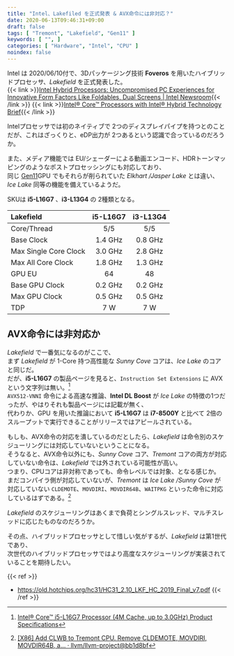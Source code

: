 ```yaml
---
title: "Intel、Lakefiled を正式発表 & AVX命令には非対応？"
date: 2020-06-13T09:46:31+09:00
draft: false
tags: [ "Tremont", "Lakefield", "Gen11" ]
keywords: [ "", ]
categories: [ "Hardware", "Intel", "CPU" ]
noindex: false
---
```


Intel は 2020/06/10付で、3Dパッケージング技術 **Foveros** を用いたハイブリッドプロセッサ、*Lakefield* を正式発表した。  
{{< link >}}[Intel Hybrid Processors: Uncompromised PC Experiences for Innovative Form Factors Like Foldables, Dual Screens | Intel Newsroom](https://newsroom.intel.com/news/intel-hybrid-processors-uncompromised-pc-experiences-innovative-form-factors-foldables-dual-screens/){{< /link >}}
{{< link >}}[Intel® Core™ Processors with Intel® Hybrid Technology Brief](https://www.intel.com/content/www/us/en/products/docs/processors/core/core-processors-with-hybrid-technology-brief.html){{< /link >}}

Intelプロセッサでは初のネイティブで 2つのディスプレイパイプを持つとのことだが、これはざっくりと、eDP出力が 2つあるという認識で合っているのだろうか。  

また、メディア機能では EU/シェーダーによる動画エンコード、HDRトーンマッピングのようなポストプロセッシングにも対応しており、  
同じ [Gen11](/tags/gen11)GPU でもそれらが削られていた *Elkhart /Jasper Lake* とは違い、*Ice Lake* 同等の機能を備えているようだ。  

SKUは **i5-L16G7** 、**i3-L13G4** の 2種類となる。  

| Lakefield | i5-L16G7 | i3-L13G4 |
| :-- | :---: | :---: |
| Core/Thread | 5/5 | 5/5 |
| Base Clock | 1.4 GHz | 0.8 GHz |
| Max Single Core Clock | 3.0 GHz | 2.8 GHz |
| Max All Core Clock | 1.8 GHz | 1.3 GHz |
| GPU EU | 64 | 48 |
| Base GPU Clock | 0.2 GHz | 0.2 GHz |
| Max GPU Clock | 0.5 GHz | 0.5 GHz |
| TDP | 7 W | 7 W |

## AVX命令には非対応か
*Lakefield* で一番気になるのがここで、  
まず *Lakefield* が 1-Core 持つ高性能な *Sunny Cove* コアは、*Ice Lake* のコアと同じだ。  
だが、**i5-L16G7** の製品ページを見ると、`Instruction Set Extensions` に AVX という文字列は無い。[^1]  
`AVX512-VNNI` 命令による高速な推論、**Intel DL Boost** が *Ice Lake* の特徴の1つだったが、やはりそれも製品ページには記載が無く、  
代わりか、GPU を用いた推論において **i5-L16G7** は **i7-8500Y** と比べて 2倍のスループットで実行できることがリリースではアピールされている。  

[^1]: [Intel® Core™ i5-L16G7 Processor (4M Cache, up to 3.0GHz) Product Specifications](https://ark.intel.com/content/www/us/en/ark/products/202777/intel-core-i5-l16g7-processor-4m-cache-up-to-3-0ghz.html#tab-blade-1-0-7)

もしも、AVX命令の対応を潰しているのだとしたら、*Lakefield* は命令別のスケジューリングには対応していないということになる。  
そうなると、AVX命令以外にも、*Sunny Cove* コア、*Tremont* コアの両方が対応していない命令は、*Lakefield* では外されている可能性が高い。  
つまり、CPUコアは非対称であっても、命令レベルでは対象、となる感じか。  
まだコンパイラ側が対応していないが、*Tremont* は *Ice Lake /Sunny Cove* が対応していない `CLDEMOTE`、`MOVDIRI`、`MOVDIR64B`、`WAITPKG` といった命令に対応しているはずである。[^2]  

[^2]: [[X86] Add CLWB to Tremont CPU. Remove CLDEMOTE, MOVDIRI, MOVDIR64B, a… · llvm/llvm-project@bb1d8bf](https://github.com/llvm/llvm-project/commit/bb1d8bf2707bdca89c1f5e719057f1000232ccc3)

*Lakefield* のスケジューリングはあくまで負荷とシングルスレッド、マルチスレッドに応じたものなのだろうか。  

その点、ハイブリッドプロセッサとして惜しい気がするが、*Lakefield* は第1世代であり、  
次世代のハイブリッドプロセッサではより高度なスケジューリングが実装されていることを期待したい。  

{{< ref >}}
 * <https://old.hotchips.org/hc31/HC31_2.10_LKF_HC_2019_Final_v7.pdf>
{{< /ref >}}
